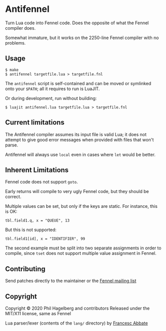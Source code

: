 # Antifennel

Turn Lua code into Fennel code. Does the opposite of what the Fennel
compiler does.

Somewhat immature, but it works on the 2250-line Fennel compiler with
no problems.

## Usage

    $ make
    $ antifennel targetfile.lua > targetfile.fnl

The `antifennel` script is self-contained and can be moved or
symlinked onto your `$PATH`; all it requires to run is LuaJIT.

Or during development, run without building:

    $ luajit antifennel.lua targetfile.lua > targetfile.fnl

## Current limitations

The Antifennel compiler assumes its input file is valid Lua; it does
not attempt to give good error messages when provided with files that
won't parse.

Antifennel will always use `local` even in cases where `let` would be better.

## Inherent Limitations

Fennel code does not support `goto`.

Early returns will compile to very ugly Fennel code, but they should
be correct.

Multiple values can be set, but only if the keys are static. For
instance, this is OK:

    tbl.field1.q, x = "QUEUE", 13

But this is not supported:

    tbl.field1[id], x = "IDENTIFIER", 99

The second example must be split into two separate assignments in
order to compile, since `tset` does not support multiple value
assignment in Fennel.

## Contributing

Send patches directly to the maintainer or the
[Fennel mailing list](https://lists.sr.ht/%7Etechnomancy/fennel)

## Copyright

Copyright © 2020 Phil Hagelberg and contributors
Released under the MIT/X11 license, same as Fennel

Lua parser/lexer (contents of the `lang/` directory) 
by [Francesc Abbate](https://github.com/franko/luajit-lang-toolkit)
